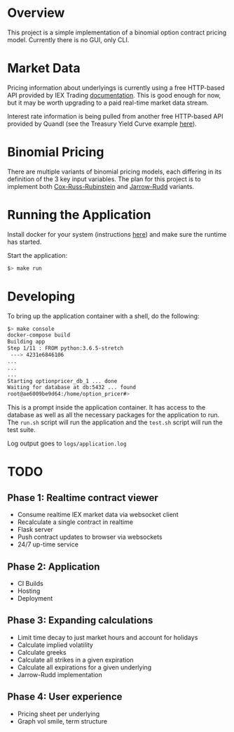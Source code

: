 # Overview
This project is a simple implementation of a binomial option contract pricing model. Currently there is no GUI, only CLI.

# Market Data
Pricing information about underlyings is currently using a free HTTP-based API provided by IEX Trading [documentation](https://iextrading.com/developer/docs/#getting-started). This is good enough for now, but it may be worth upgrading to a paid real-time market data stream.

Interest rate information is being pulled from another free HTTP-based API provided by Quandl (see the Treasury Yield Curve example [here](https://www.quandl.com/data/USTREASURY/YIELD-Treasury-Yield-Curve-Rates)).  
# Binomial Pricing
There are multiple variants of binomial pricing models, each differing in its definition of the 3 key input variables. The plan for this project is to implement both [Cox-Russ-Rubinstein](http://www.goddardconsulting.ca/option-pricing-binomial-index.html#crr) and [Jarrow-Rudd](http://www.goddardconsulting.ca/option-pricing-binomial-alts.html#jr) variants.

# Running the Application
Install docker for your system (instructions [here](https://docs.docker.com/install/)) and make sure the runtime has started.

Start the application:

```bash
$> make run
```

# Developing
To bring up the application container with a shell, do the following:

```bash
$> make console
docker-compose build
Building app
Step 1/11 : FROM python:3.6.5-stretch
 ---> 4231e6846106
...
...
...
Starting optionpricer_db_1 ... done
Waiting for database at db:5432 ... found
root@ae6009be9d64:/home/option_pricer#>
```

This is a prompt inside the application container. It has access to the database as well as all the necessary packages for the application to run. The `run.sh` script will run the application and the `test.sh` script will run the test suite.

Log output goes to `logs/application.log`

# TODO

## Phase 1: Realtime contract viewer
- Consume realtime IEX market data via websocket client
- Recalculate a single contract in realtime
- Flask server
- Push contract updates to browser via websockets
- 24/7 up-time service

## Phase 2: Application
- CI Builds
- Hosting
- Deployment

## Phase 3: Expanding calculations
- Limit time decay to just market hours and account for holidays
- Calculate implied volatility
- Calculate greeks
- Calculate all strikes in a given expiration
- Calculate all expirations for a given underlying
- Jarrow-Rudd implementation

## Phase 4: User experience
- Pricing sheet per underlying
- Graph vol smile, term structure
